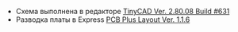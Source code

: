 - Схема выполнена в редакторе [TinyCAD Ver. 2.80.08 Build #631](https://www.tinycad.net/)
- Разводка платы в Express [PCB Plus Layout Ver. 1.1.6](https://www.expresspcb.com/)
